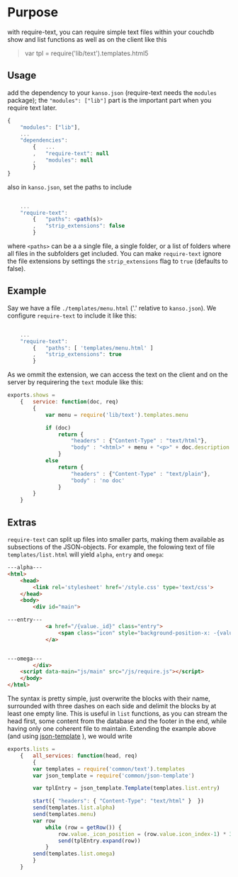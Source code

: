 Purpose
=======

with require-text, you can require simple text files within your couchdb show and list functions as well as on the client like this

> var tpl = require('lib/text').templates.html5


Usage
-----

add the dependency to your `kanso.json` (require-text needs the `modules` package);
the `"modules": ["lib"]` part is the important part when you require text later.

```javascript
{
	"modules": ["lib"],
	...
	"dependencies": 
		{	...
		,	"require-text": null
		,	"modules": null
		}
}
```

also in `kanso.json`, set the paths to include
```javascript

	...
	"require-text": 
		{	"paths": <path(s)>
		,	"strip_extensions": false
		}

```
where `<paths>` can be a a single file, a single folder, or a list of folders where all files in the subfolders get included.
You can make `require-text` ignore the file extensions by settings the `strip_extensions` flag to `true` (defaults to false).


Example
-------

Say we have a file `./templates/menu.html` ('.' relative to `kanso.json`). We configure `require-text` to include it like this:
```javascript

	...
	"require-text": 
		{	"paths": [ 'templates/menu.html' ]
		,	"strip_extensions": true
		}

```
As we ommit the extension, we can access the text on the client and on the server by requirering the `text` module like this:

```javascript
exports.shows = 
	{	service: function(doc, req)
		{	
			var menu = require('lib/text').templates.menu

		    if (doc)
				return {
					"headers" : {"Content-Type" : "text/html"},
					"body" : "<html>" + menu + "<p>" + doc.description + "</p></html>"
				}
			else
				return {
					"headers" : {"Content-Type" : "text/plain"},
					"body" : 'no doc'
				}
		}
	}	

```

Extras
-------

`require-text` can split up files into smaller parts, making them available as subsections of the JSON-objects.
For example, the folowing text of file `templates/list.html` will yield `alpha`, `entry` and `omega`:

```html
---alpha---
<html>
	<head>
		<link rel='stylesheet' href='/style.css' type='text/css'>
	</head>
	<body>
		<div id="main">

---entry---
			<a href="/{value._id}" class="entry">
				<span class="icon" style="background-position-x: -{value._icon_position}px"></span><span>{value._id}</span>
			</a>


---omega---
		</div>
	<script data-main="js/main" src="/js/require.js"></script>
	</body>
</html>
```
The syntax is pretty simple, just overwrite the blocks with their name, surrounded with three dashes on each side and delimit the blocks by at least one empty line.
This is useful in `list` functions, as you can stream the head first, some content from the database and the footer in the end, while having only one coherent file to maintain. Extending the example above (and using [json-template](https://github.com/Gozala/json-template) ), we would write

```javascript
exports.lists = 
	{	all_services: function(head, req) 
		{
		var templates = require('common/text').templates
		var json_template = require('common/json-template')

		var tplEntry = json_template.Template(templates.list.entry)

		start({ "headers": { "Content-Type": "text/html" }	})
		send(templates.list.alpha)
		send(templates.menu)
		var row
			while (row = getRow()) {
				row.value._icon_position = (row.value.icon_index-1) * 32
				send(tplEntry.expand(row))
			}
		send(templates.list.omega)
		}
	}

```
